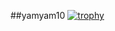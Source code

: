 ##yamyam10
[![trophy](https://github-profile-trophy.vercel.app/?username=yamyam10&theme=onedark)](https://github.com/ryo-ma/github-profile-trophy)
<!--
**yamyam10/yamyam10** is a ✨ _special_ ✨ repository because its `README.md` (this file) appears on your GitHub profile.

Here are some ideas to get you started:

- 🔭 I’m currently working on ...
- 🌱 I’m currently learning ...
- 👯 I’m looking to collaborate on ...
- 🤔 I’m looking for help with ...
- 💬 Ask me about ...
- 📫 How to reach me: ...
- 😄 Pronouns: ...
- ⚡ Fun fact: ...
-->
